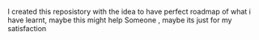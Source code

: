 I created this reposistory with the idea to have perfect roadmap of what i have learnt, maybe this might help Someone , maybe its just for my satisfaction

